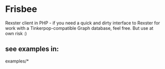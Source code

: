 # Frisbee

Rexster client in PHP - if you need a quick and dirty interface to Rexster for work with a Tinkerpop-compatible Graph database, feel free.  But use at own risk :)

## see examples in:

examples/*

